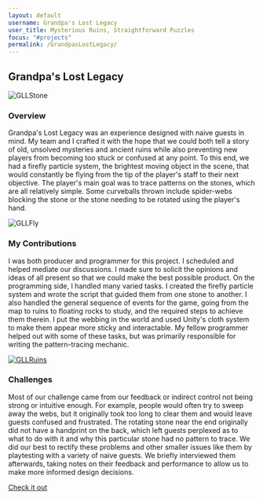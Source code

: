 ```yaml
---
layout: default
username: Grandpa's Lost Legacy
user_title: Mysterious Ruins, Straightforward Puzzles
focus: "#projects"
permalink: /GrandpasLostLegacy/
---
```

<section id="projects">
<div class="user-details">
  <h1> Grandpa's Lost Legacy </h1>
</div>
<div class="user-projects">
  <div class="images-right">
    <img alt="GLLStone" src="{{ "/assets/img/GpaLostLegacy/GLLStone.jpg" | prepend: site.baseurl }}" />
  </div>
  <div class="contents">
    <h3> Overview </h3>
    <p>Grandpa's Lost Legacy was an experience designed with naive guests in mind. My team and I crafted it with the hope that we could both tell a story of old, unsolved mysteries and ancient ruins while also preventing new players from becoming too stuck or confused at any point. To this end, we had a firefly particle system, the brightest moving object in the scene, that would constantly be flying from the tip of the player's staff to their next objective. The player's main goal was to trace patterns on the stones, which are all relatively simple. Some curveballs thrown include spider-webs blocking the stone or the stone needing to be rotated using the player's hand.</p>
  </div>
</div>
<div class="user-projects">
  <div class="images-left">
    <img alt="GLLFly" src="{{ "/assets/img/GpaLostLegacy/GLLFireflies.jpg" | prepend: site.baseurl }}" />
  </div>
  <div class="contents-right">
    <h3> My Contributions </h3>
    <p>I was both producer and programmer for this project. I scheduled and helped mediate our discussions. I made sure to solicit the opinions and ideas of all present so that we could make the best possible product. On the programming side, I handled many varied tasks. I created the firefly particle system and wrote the script that guided them from one stone to another. I also handled the general sequence of events for the game, going from the map to ruins to floating rocks to study, and the required steps to achieve them therein. I put the webbing in the world and used Unity's cloth system to make them appear more sticky and interactable. My fellow programmer helped out with some of these tasks, but was primarily responsible for writing the pattern-tracing mechanic.</p>
  </div>
</div>
<div class="user-projects">
  <div class="images-right">
    <a href="https://www.youtube.com/watch?v=2w8GZA5T9YM"><img alt="GLLRuins" src="{{ "/assets/img/GpaLostLegacy/GLLRuins.jpg" | prepend: site.baseurl }}" /></a>
  </div>
  <div class="contents">
    <h3> Challenges </h3>
    <p>Most of our challenge came from our feedback or indirect control not being strong or intuitive enough. For example, people would often try to sweep away the webs, but it originally took too long to clear them and would leave guests confused and frustrated. The rotating stone near the end originally did not have a handprint on the back, which left guests perplexed as to what to do with it and why this particular stone had no pattern to trace. We did our best to rectify these problems and other smaller issues like them by playtesting with a variety of naive guests. We briefly interviewed them afterwards, taking notes on their feedback and performance to allow us to make more informed design decisions.</p>
    <a class="project-link" href="https://www.youtube.com/watch?v=2w8GZA5T9YM">Check it out</a>
  </div>
</div>
</section>
